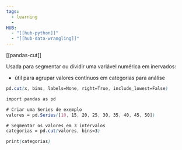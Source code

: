 ```yaml
---
tags:
  - learning
  - 
HUB:
  - "[[hub-python]]"
  - "[[hub-data-wrangling]]"
---
```

[[pandas-cut]]

Usada para segmentar ou dividir uma variável numérica em inervados:
- útil para agrupar valores contínuos em categorias para análise

```css
pd.cut(x, bins, labels=None, right=True, include_lowest=False)
```

```css
import pandas as pd

# Criar uma Series de exemplo
valores = pd.Series([10, 15, 20, 25, 30, 35, 40, 45, 50])

# Segmentar os valores em 3 intervalos
categorias = pd.cut(valores, bins=3)

print(categorias)

```